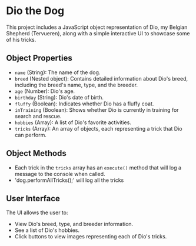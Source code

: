# Dio the Dog

This project includes a JavaScript object representation of Dio, my Belgian Shepherd (Tervueren), along with a simple interactive UI to showcase some of his tricks.

## Object Properties

- `name` (String): The name of the dog.
- `breed` (Nested object): Contains detailed information about Dio's breed, including the breed's name, type, and the breeder.
- `age` (Number): Dio's age.
- `birthday` (String): Dio's date of birth.
- `fluffy` (Boolean): Indicates whether Dio has a fluffy coat.
- `inTraining` (Boolean): Shows whether Dio is currently in training for search and rescue.
- `hobbies` (Array): A list of Dio's favorite activities.
- `tricks` (Array): An array of objects, each representing a trick that Dio can perform.


## Object Methods

- Each trick in the `tricks` array has an `execute()` method that will log a message to the console when called.
- 'dog.performAllTricks();' will log all the tricks

## User Interface

The UI allows the user to:

- View Dio's breed, type, and breeder information.
- See a list of Dio's hobbies.
- Click buttons to view images representing each of Dio's tricks.

